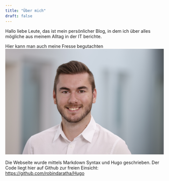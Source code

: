 ```yaml
---
title: "Über mich"
draft: false
---
```

Hallo liebe Leute, das ist mein persönlicher Blog, in dem ich über alles mögliche aus meinem Alltag in der IT berichte.



Hier kann man auch meine Fresse begutachten
![Profilbild](images/Profilbild_RDA.jpg)

Die Webseite wurde mittels Markdown Syntax und Hugo geschrieben. Der Code liegt hier auf Github zur freien Einsicht:
https://github.com/robindaratha/Hugo
